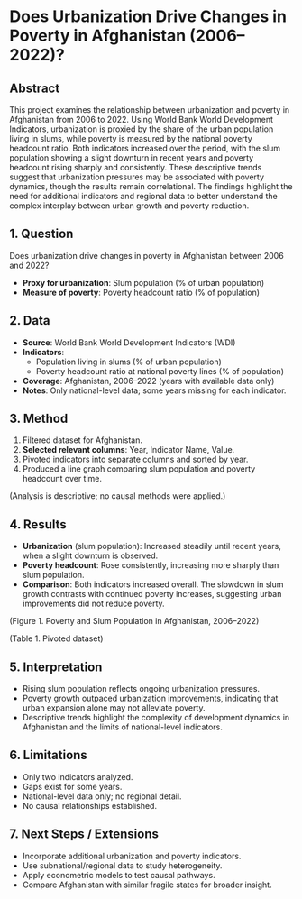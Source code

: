 # Does Urbanization Drive Changes in Poverty in Afghanistan (2006–2022)?

## Abstract

This project examines the relationship between urbanization and poverty in Afghanistan from 2006 to 2022. Using World Bank World Development Indicators, urbanization is proxied by the share of the urban population living in slums, while poverty is measured by the national poverty headcount ratio. Both indicators increased over the period, with the slum population showing a slight downturn in recent years and poverty headcount rising sharply and consistently. These descriptive trends suggest that urbanization pressures may be associated with poverty dynamics, though the results remain correlational. The findings highlight the need for additional indicators and regional data to better understand the complex interplay between urban growth and poverty reduction.

## 1. Question

Does urbanization drive changes in poverty in Afghanistan between 2006 and 2022?
- **Proxy for urbanization**: Slum population (% of urban population)
- **Measure of poverty**: Poverty headcount ratio (% of population)

## 2. Data

- **Source**: World Bank World Development Indicators (WDI)
- **Indicators**:
  - Population living in slums (% of urban population)
  - Poverty headcount ratio at national poverty lines (% of population)
- **Coverage**: Afghanistan, 2006–2022 (years with available data only)
- **Notes**: Only national-level data; some years missing for each indicator.

## 3. Method

1. Filtered dataset for Afghanistan.
2. **Selected relevant columns**: Year, Indicator Name, Value.
3. Pivoted indicators into separate columns and sorted by year.
4. Produced a line graph comparing slum population and poverty headcount over time.

(Analysis is descriptive; no causal methods were applied.)

## 4. Results

- **Urbanization** (slum population): Increased steadily until recent years, when a slight downturn is observed.
- **Poverty headcount**: Rose consistently, increasing more sharply than slum population.
- **Comparison**: Both indicators increased overall. The slowdown in slum growth contrasts with continued poverty increases, suggesting urban improvements did not reduce poverty.

(Figure 1. Poverty and Slum Population in Afghanistan, 2006–2022)

(Table 1. Pivoted dataset)

## 5. Interpretation

- Rising slum population reflects ongoing urbanization pressures.
- Poverty growth outpaced urbanization improvements, indicating that urban expansion alone may not alleviate poverty.
- Descriptive trends highlight the complexity of development dynamics in Afghanistan and the limits of national-level indicators.

## 6. Limitations

- Only two indicators analyzed.
- Gaps exist for some years.
- National-level data only; no regional detail.
- No causal relationships established.

## 7. Next Steps / Extensions

- Incorporate additional urbanization and poverty indicators.
- Use subnational/regional data to study heterogeneity.
- Apply econometric models to test causal pathways.
- Compare Afghanistan with similar fragile states for broader insight.
